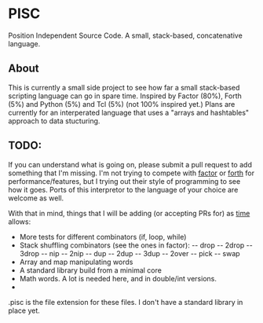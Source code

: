 # PISC
Position Independent Source Code. A small, stack-based, concatenative language.

## About 

This is currently a small side project to see how far a small stack-based scripting language can go in spare time. Inspired by Factor (80%), Forth (5%) and Python (5%) and Tcl (5%) (not 100% inspired yet.)
Plans are currently for an interperated language that uses a "arrays and hashtables" approach to data stucturing.

## TODO:

If you can understand what is going on, please submit a pull request to add something that I'm missing. I'm not trying to compete with [factor](http://factorcode.org) or [forth](http://www.forth.com/forth/) for performance/features, but I trying out their style of programming to see how it goes. Ports of this interpretor to the language of your choice are welcome as well. 

With that in mind, things that I will be adding (or accepting PRs for) as [time](http://www.catb.org/jargon/html/C/copious-free-time.html) allows:

  - More tests for different combinators (if, loop, while)
  - Stack shuffling combinators (see the ones in factor):
  -- drop
  -- 2drop
  -- 3drop
  -- nip
  -- 2nip
  -- dup
  -- 2dup
  -- 3dup
  -- 2over
  -- pick
  -- swap
  - Array and map manipulating words
  - A standard library build from a minimal core
  - Math words. A lot is needed here, and in double/int versions. 
  - 

.pisc is the file extension for these files. I don't have a standard library in place yet.